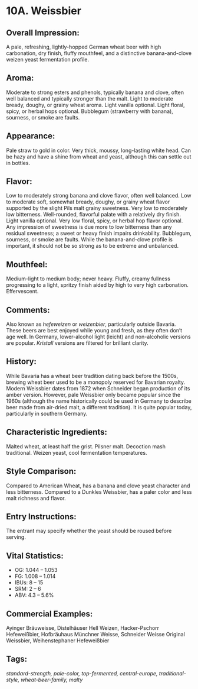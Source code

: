 # 10A. Weissbier

## Overall Impression: 

A pale, refreshing, lightly-hopped German wheat beer with high carbonation, dry finish, fluffy mouthfeel, and a distinctive banana-and-clove weizen yeast fermentation profile.

## Aroma: 

Moderate to strong esters and phenols, typically banana and clove, often well balanced and typically stronger than the malt. Light to moderate bready, doughy, or grainy wheat aroma. Light vanilla optional. Light floral, spicy, or herbal hops optional. Bubblegum (strawberry with banana), sourness, or smoke are faults. 

## Appearance: 

Pale straw to gold in color. Very thick, moussy, long-lasting white head. Can be hazy and have a shine from wheat and yeast, although this can settle out in bottles.

## Flavor: 

Low to moderately strong banana and clove flavor, often well balanced. Low to moderate soft, somewhat bready, doughy, or grainy wheat flavor supported by the slight Pils malt grainy sweetness. Very low to moderately low bitterness. Well-rounded, flavorful palate with a relatively dry finish. Light vanilla optional. Very low floral, spicy, or herbal hop flavor optional. Any impression of sweetness is due more to low bitterness than any residual sweetness; a sweet or heavy finish impairs drinkability. Bubblegum, sourness, or smoke are faults. While the banana-and-clove profile is important, it should not be so strong as to be extreme and unbalanced.

## Mouthfeel: 

Medium-light to medium body; never heavy. Fluffy, creamy fullness progressing to a light, spritzy finish aided by high to very high carbonation. Effervescent.

## Comments: 

Also known as _hefeweizen_ or _weizenbier_, particularly outside Bavaria. These beers are best enjoyed while young and fresh, as they often don’t age well. In Germany, lower-alcohol light (leicht) and non-alcoholic versions are popular. _Kristall_ versions are filtered for brilliant clarity.

## History: 

While Bavaria has a wheat beer tradition dating back before the 1500s, brewing wheat beer used to be a monopoly reserved for Bavarian royalty. Modern Weissbier dates from 1872 when Schneider began production of its amber version. However, pale Weissbier only became popular since the 1960s (although the name historically could be used in Germany to describe beer made from air-dried malt, a different tradition). It is quite popular today, particularly in southern Germany.

## Characteristic Ingredients: 

Malted wheat, at least half the grist. Pilsner malt. Decoction mash traditional. Weizen yeast, cool fermentation temperatures.

## Style Comparison: 

Compared to American Wheat, has a banana and clove yeast character and less bitterness. Compared to a Dunkles Weissbier, has a paler color and less malt richness and flavor.

## Entry Instructions: 

The entrant may specify whether the yeast should be roused before serving.

## Vital Statistics:

- OG:	1.044 – 1.053 
- FG:	1.008 – 1.014
- IBUs:	8 – 15	
- SRM:	2 – 6	
- ABV:	4.3 – 5.6%

## Commercial Examples: 

Ayinger Bräuweisse, Distelhäuser Hell Weizen, Hacker-Pschorr Hefeweißbier, Hofbräuhaus Münchner Weisse, Schneider Weisse Original Weissbier, Weihenstephaner Hefeweißbier

## Tags: 

_standard-strength, pale-color, top-fermented, central-europe, traditional-style, wheat-beer-family, malty_
